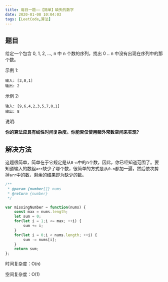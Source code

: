 ```yaml
---
title: 每日一题——【简单】缺失的数字
date: 2020-01-08 10:04:03
tags: [LeetCode,算法]
---
```


## 题目
给定一个包含 0, 1, 2, ..., n 中 n 个数的序列，找出 0 .. n 中没有出现在序列中的那个数。

示例 1:
```
输入: [3,0,1]
输出: 2
```
示例 2:
```
输入: [9,6,4,2,3,5,7,0,1]
输出: 8
```
说明:

**你的算法应具有线性时间复杂度。你能否仅使用额外常数空间来实现?**

## 解决方法
这题很简单，简单在于它规定是从`0-n`中的n个数，因此，你已经知道范围了。要知道输入的数组`arr`缺少了哪个数，很简单的方式是从`0-n`都加一遍，然后依次剪掉`arr`中的数，剩余的结果即为缺少的数。

```js
/**
 * @param {number[]} nums
 * @return {number}
 */

var missingNumber = function(nums) {
    const max = nums.length;
    let sum = 0;
    for(let i = 1;i <= max; ++i) {
        sum += i;
    }
    for(let i = 0;i < nums.length; ++i) {
        sum -= nums[i];
    }
    return sum;
};
```

时间复杂度：O(n)

空间复杂度：O(1)